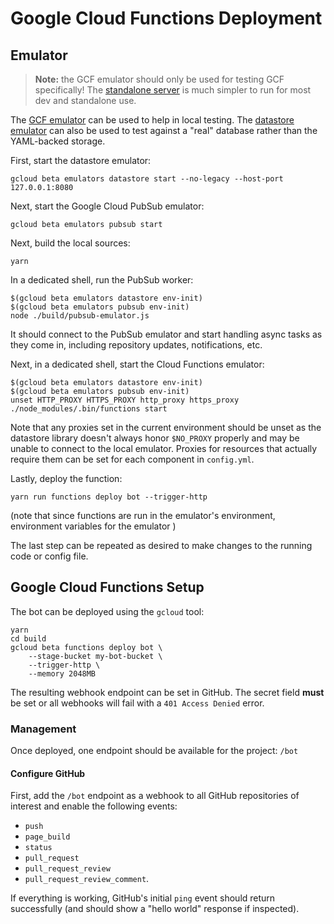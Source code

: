 # Google Cloud Functions Deployment


## Emulator

> **Note:** the GCF emulator should only be used for testing GCF specifically!
> The [standalone server][1] is much simpler to run for most dev and standalone
> use.

The [GCF emulator][2] can be used to help in local testing. The 
[datastore emulator][3] can also be used to test against a "real" database
rather than the YAML-backed storage.

First, start the datastore emulator:
```
gcloud beta emulators datastore start --no-legacy --host-port 127.0.0.1:8080
```

Next, start the Google Cloud PubSub emulator: 
```
gcloud beta emulators pubsub start
```

Next, build the local sources:
```
yarn
```

In a dedicated shell, run the PubSub worker:
```
$(gcloud beta emulators datastore env-init)
$(gcloud beta emulators pubsub env-init)
node ./build/pubsub-emulator.js
```

It should connect to the PubSub emulator and start handling async tasks as they
come in, including repository updates, notifications, etc.


Next, in a dedicated shell, start the Cloud Functions emulator:
```
$(gcloud beta emulators datastore env-init)
$(gcloud beta emulators pubsub env-init)
unset HTTP_PROXY HTTPS_PROXY http_proxy https_proxy
./node_modules/.bin/functions start
```

Note that any proxies set in the current environment should be unset as the
datastore library doesn't always honor `$NO_PROXY` properly and may be unable
to connect to the local emulator. Proxies for resources that actually require
them can be set for each component in `config.yml`.


Lastly, deploy the function:
```
yarn run functions deploy bot --trigger-http
```

(note that since functions are run in the emulator's environment, environment
variables for the emulator )

The last step can be repeated as desired to make changes to the running code or
config file.

## Google Cloud Functions Setup

The bot can be deployed using the `gcloud` tool:

```
yarn
cd build
gcloud beta functions deploy bot \
    --stage-bucket my-bot-bucket \
    --trigger-http \
    --memory 2048MB
```

The resulting webhook endpoint can be set in GitHub. The secret field **must**
be set or all webhooks will fail with a `401 Access Denied` error.

### Management

Once deployed, one endpoint should be available for the project: `/bot`

#### Configure GitHub

First, add the `/bot` endpoint as a webhook to all GitHub repositories of
interest and enable the following events:
 * `push`
 * `page_build`
 * `status`
 * `pull_request`
 * `pull_request_review`
 * `pull_request_review_comment`.
 
If everything is working, GitHub's initial `ping` event should return
successfully (and should show a "hello world" response if inspected).

[1]: ./standalone.md
[2]: https://cloud.google.com/functions/docs/emulator
[3]: https://cloud.google.com/datastore/docs/tools/datastore-emulator